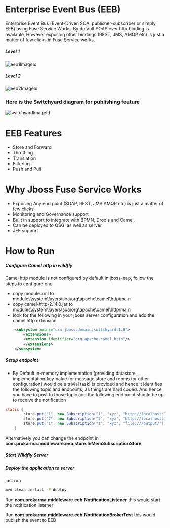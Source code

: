 # Enterprise Event Bus (EEB)
Enterprise Event Bus (Event-Driven SOA, publisher-subscriber or simply EEB) using Fuse Service Works. By default SOAP over http binding is available, However exposing other bindings (REST, JMS, AMQP etc) is just a matter of few clicks in Fuse Service works.
##### Level 1
![eeb1ImageId]
##### Level 2
![eeb2ImageId]
### Here is the Switchyard diagram for publishing feature
![switchyardImageId]

# EEB Features
* Store and Forward
* Throttling
* Translation
* Filtering
* Push and Pull


# Why Jboss Fuse Service Works
* Exposing Any end point (SOAP, REST, JMS AMQP etc) is just a matter of few clicks
* Monitoring and Governance support
* Built in support to integrate with BPMN, Drools and Camel.
* Can be deployed to OSGI as well as server
* JEE support

# How to Run
##### Configure Camel http in wildfly
Camel http module is not configured by default in jboss-eap, follow the steps to configure one
* copy module.xml to modules\system\layers\soa\org\apache\camel\http\main
* copy camel-http-2.14.0.jar to modules\system\layers\soa\org\apache\camel\http\main
* look for the following in your jboss server configuration and add the camel http extension 

```xml
	<subsystem xmlns="urn:jboss:domain:switchyard:1.0">
		<extensions>
		<extension identifier="org.apache.camel.http"/>
		</extensions>
	</subsystem>
```
##### Setup endpoint
* By Default in-memory implementation (providing datastore implementation[key-value for message store and rdbms for other configuration] would be a trivial task) is provided and hence it identifies the following topic and endpoints, as things are hard coded. And hence you have to post to those topic and the following end point should be up to receive the notification

```java
static {
		store.put("1", new Subscription("1", "xyz", "http://localhost:7077/notification"));
		store.put("2", new Subscription("2", "xyz", "http://localhost:7077/notification"));
		store.put("1", new Subscription("1", "xyz", "file:///output/"));
	}
```
Alternatively you can change the endpoint in __com.prokarma.middleware.eeb.store.InMemSubscriptionStore__
##### Start Wildfly Server

##### Deploy the application to server
just run 
```bash
mvn clean install -P deploy
```
Run __com.prokarma.middleware.eeb.NotificationListener__ this would start the notification listener

Run __com.prokarma.middleware.eeb.NotificationBrokerTest__ this would publish the event to EEB


[eeb1ImageId]: http://s15.postimg.org/n4tdptvi3/eeb_level1.png  "EEB Level 1 Diagram"
[eeb2ImageId]: http://s24.postimg.org/tkl5wn11x/eeb_level2.png  "EEB Level 2 Diagram"
[switchyardImageId]: http://s9.postimg.org/o8gmo9b5b/switchyard.png  "Switchyard Component Diagram"

